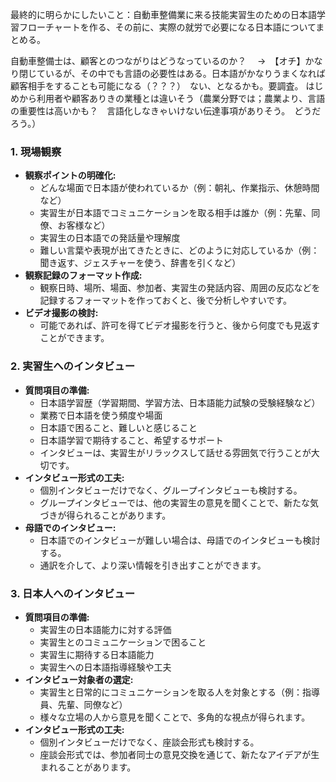 最終的に明らかにしたいこと：自動車整備業に来る技能実習生のための日本語学習フローチャートを作る、その前に、実際の就労で必要になる日本語についてまとめる。

自動車整備士は、顧客とのつながりはどうなっているのか？　
→　【オチ】かなり閉じているが、その中でも言語の必要性はある。日本語がかなりうまくなれば顧客相手をすることも可能になる（？？？）　ない、となるかも。要調査。
はじめから利用者や顧客ありきの業種とは違いそう（農業分野では；農業より、言語の重要性は高いかも？　言語化しなきゃいけない伝達事項がありそう。　どうだろう。）

### 1. 現場観察

- **観察ポイントの明確化:**
    - どんな場面で日本語が使われているか（例：朝礼、作業指示、休憩時間など）
    - 実習生が日本語でコミュニケーションを取る相手は誰か（例：先輩、同僚、お客様など）
    - 実習生の日本語での発話量や理解度
    - 難しい言葉や表現が出てきたときに、どのように対応しているか（例：聞き返す、ジェスチャーを使う、辞書を引くなど）
- **観察記録のフォーマット作成:**
    - 観察日時、場所、場面、参加者、実習生の発話内容、周囲の反応などを記録するフォーマットを作っておくと、後で分析しやすいです。
- **ビデオ撮影の検討:**
    - 可能であれば、許可を得てビデオ撮影を行うと、後から何度でも見返すことができます。

### 2. 実習生へのインタビュー

- **質問項目の準備:**
    - 日本語学習歴（学習期間、学習方法、日本語能力試験の受験経験など）
    - 業務で日本語を使う頻度や場面
    - 日本語で困ること、難しいと感じること
    - 日本語学習で期待すること、希望するサポート
    - インタビューは、実習生がリラックスして話せる雰囲気で行うことが大切です。
- **インタビュー形式の工夫:**
    - 個別インタビューだけでなく、グループインタビューも検討する。
    - グループインタビューでは、他の実習生の意見を聞くことで、新たな気づきが得られることがあります。
- **母語でのインタビュー:**
    - 日本語でのインタビューが難しい場合は、母語でのインタビューも検討する。
    - 通訳を介して、より深い情報を引き出すことができます。

### 3. 日本人へのインタビュー

- **質問項目の準備:**
    - 実習生の日本語能力に対する評価
    - 実習生とのコミュニケーションで困ること
    - 実習生に期待する日本語能力
    - 実習生への日本語指導経験や工夫
- **インタビュー対象者の選定:**
    - 実習生と日常的にコミュニケーションを取る人を対象とする（例：指導員、先輩、同僚など）
    - 様々な立場の人から意見を聞くことで、多角的な視点が得られます。
- **インタビュー形式の工夫:**
    - 個別インタビューだけでなく、座談会形式も検討する。
    - 座談会形式では、参加者同士の意見交換を通じて、新たなアイデアが生まれることがあります。